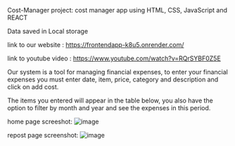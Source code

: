 Cost-Manager project:
cost manager app using HTML, CSS, JavaScript and REACT

Data saved in Local storage

link to our website : https://frontendapp-k8u5.onrender.com/

link to youtube video : https://www.youtube.com/watch?v=RQrSYBF0Z5E

Our system is a tool for managing financial expenses, to enter your financial expenses you must enter date, item, price, category and description and click on add cost.

The items you entered will appear in the table below, you also have the option to filter by month and year and see the expenses in this period.

home page screeshot:
![image](https://github.com/yuvalshavit1/Front-End-Development---final-project/assets/76702954/2c8a5659-c952-449c-94f0-2297e5571f0e)

repost page screenshot:
![image](https://github.com/yuvalshavit1/Front-End-Development---final-project/assets/76702954/cdb5aec9-9f1f-4a23-ab3a-eae2f14de47f)








